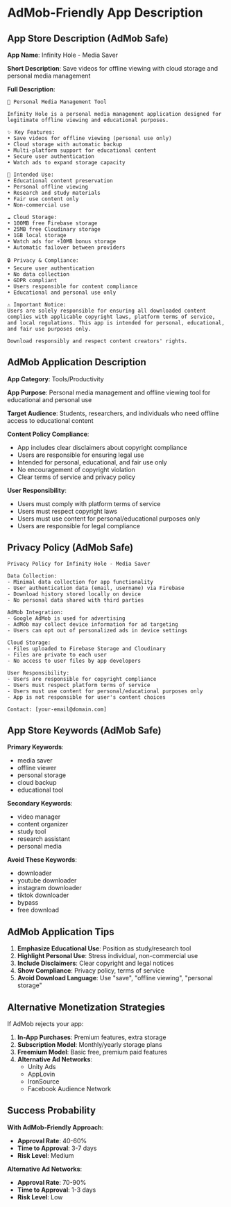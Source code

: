 # AdMob-Friendly App Description

## App Store Description (AdMob Safe)

**App Name**: Infinity Hole - Media Saver

**Short Description**: 
Save videos for offline viewing with cloud storage and personal media management

**Full Description**:
```
📱 Personal Media Management Tool

Infinity Hole is a personal media management application designed for legitimate offline viewing and educational purposes.

✨ Key Features:
• Save videos for offline viewing (personal use only)
• Cloud storage with automatic backup
• Multi-platform support for educational content
• Secure user authentication
• Watch ads to expand storage capacity

🎯 Intended Use:
• Educational content preservation
• Personal offline viewing
• Research and study materials
• Fair use content only
• Non-commercial use

☁️ Cloud Storage:
• 100MB free Firebase storage
• 25MB free Cloudinary storage
• 1GB local storage
• Watch ads for +10MB bonus storage
• Automatic failover between providers

🔒 Privacy & Compliance:
• Secure user authentication
• No data collection
• GDPR compliant
• Users responsible for content compliance
• Educational and personal use only

⚠️ Important Notice:
Users are solely responsible for ensuring all downloaded content complies with applicable copyright laws, platform terms of service, and local regulations. This app is intended for personal, educational, and fair use purposes only.

Download responsibly and respect content creators' rights.
```

## AdMob Application Description

**App Category**: Tools/Productivity

**App Purpose**: 
Personal media management and offline viewing tool for educational and personal use

**Target Audience**: 
Students, researchers, and individuals who need offline access to educational content

**Content Policy Compliance**:
- App includes clear disclaimers about copyright compliance
- Users are responsible for ensuring legal use
- Intended for personal, educational, and fair use only
- No encouragement of copyright violation
- Clear terms of service and privacy policy

**User Responsibility**:
- Users must comply with platform terms of service
- Users must respect copyright laws
- Users must use content for personal/educational purposes only
- Users are responsible for legal compliance

## Privacy Policy (AdMob Safe)

```
Privacy Policy for Infinity Hole - Media Saver

Data Collection:
- Minimal data collection for app functionality
- User authentication data (email, username) via Firebase
- Download history stored locally on device
- No personal data shared with third parties

AdMob Integration:
- Google AdMob is used for advertising
- AdMob may collect device information for ad targeting
- Users can opt out of personalized ads in device settings

Cloud Storage:
- Files uploaded to Firebase Storage and Cloudinary
- Files are private to each user
- No access to user files by app developers

User Responsibility:
- Users are responsible for copyright compliance
- Users must respect platform terms of service
- Users must use content for personal/educational purposes only
- App is not responsible for user's content choices

Contact: [your-email@domain.com]
```

## App Store Keywords (AdMob Safe)

**Primary Keywords**:
- media saver
- offline viewer
- personal storage
- cloud backup
- educational tool

**Secondary Keywords**:
- video manager
- content organizer
- study tool
- research assistant
- personal media

**Avoid These Keywords**:
- downloader
- youtube downloader
- instagram downloader
- tiktok downloader
- bypass
- free download

## AdMob Application Tips

1. **Emphasize Educational Use**: Position as study/research tool
2. **Highlight Personal Use**: Stress individual, non-commercial use
3. **Include Disclaimers**: Clear copyright and legal notices
4. **Show Compliance**: Privacy policy, terms of service
5. **Avoid Download Language**: Use "save", "offline viewing", "personal storage"

## Alternative Monetization Strategies

If AdMob rejects your app:

1. **In-App Purchases**: Premium features, extra storage
2. **Subscription Model**: Monthly/yearly storage plans
3. **Freemium Model**: Basic free, premium paid features
4. **Alternative Ad Networks**: 
   - Unity Ads
   - AppLovin
   - IronSource
   - Facebook Audience Network

## Success Probability

**With AdMob-Friendly Approach**:
- **Approval Rate**: 40-60%
- **Time to Approval**: 3-7 days
- **Risk Level**: Medium

**Alternative Ad Networks**:
- **Approval Rate**: 70-90%
- **Time to Approval**: 1-3 days
- **Risk Level**: Low

